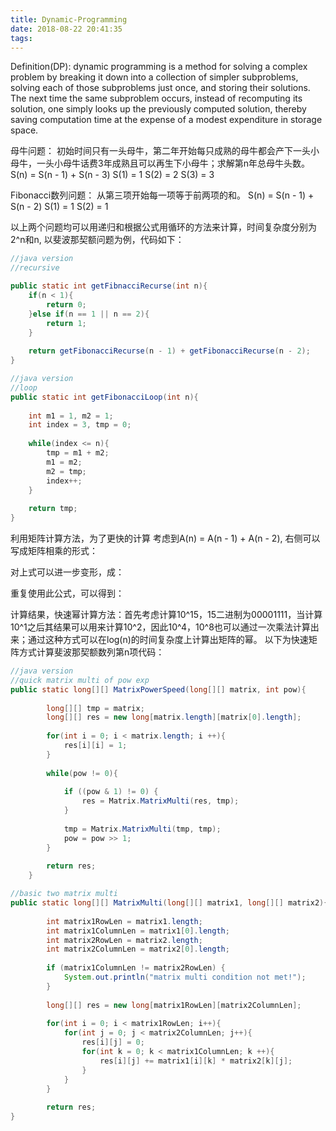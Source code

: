 ```yaml
---
title: Dynamic-Programming
date: 2018-08-22 20:41:35
tags:
---
```


Definition(DP):
dynamic programming is a method for solving a complex problem by breaking it down into a collection of simpler subproblems, solving each of those subproblems just once, and storing their solutions. The next time the same subproblem occurs, instead of recomputing its solution, one simply looks up the previously computed solution, thereby saving computation time at the expense of a modest expenditure in storage space.

母牛问题：
初始时间只有一头母牛，第二年开始每只成熟的母牛都会产下一头小母牛，一头小母牛话费3年成熟且可以再生下小母牛；求解第n年总母牛头数。
S(n) = S(n - 1) + S(n - 3)
S(1) = 1
S(2) = 2
S(3) = 3

Fibonacci数列问题：
从第三项开始每一项等于前两项的和。
S(n) = S(n - 1) + S(n - 2)
S(1) = 1
S(2) = 1

以上两个问题均可以用递归和根据公式用循环的方法来计算，时间复杂度分别为2^n和n, 以斐波那契额问题为例，代码如下：

```Java
//java version
//recursive

public static int getFibnacciRecurse(int n){
    if(n < 1){
        return 0;
    }else if(n == 1 || n == 2){
        return 1;
    }
    
    return getFibonacciRecurse(n - 1) + getFibonacciRecurse(n - 2);
}

//java version
//loop
public static int getFibonacciLoop(int n){
    
    int m1 = 1, m2 = 1;
    int index = 3, tmp = 0;
    
    while(index <= n){
        tmp = m1 + m2;
        m1 = m2;
        m2 = tmp;
        index++;
    }
    
    return tmp;
}
```

利用矩阵计算方法，为了更快的计算
考虑到A(n) = A(n - 1) + A(n - 2), 右侧可以写成矩阵相乘的形式：



对上式可以进一步变形，成：



重复使用此公式，可以得到：



计算结果，快速幂计算方法：首先考虑计算10^15，15二进制为00001111，当计算10^1之后其结果可以用来计算10^2，因此10^4，10^8也可以通过一次乘法计算出来；通过这种方式可以在log(n)的时间复杂度上计算出矩阵的幂。
以下为快速矩阵方式计算斐波那契额数列第n项代码：

```Java
//java version
//quick matrix multi of pow exp
public static long[][] MatrixPowerSpeed(long[][] matrix, int pow){
		
		long[][] tmp = matrix;
		long[][] res = new long[matrix.length][matrix[0].length];
		
		for(int i = 0; i < matrix.length; i ++){
			res[i][i] = 1;
		}
		
		while(pow != 0){
			
			if ((pow & 1) != 0) {
				res = Matrix.MatrixMulti(res, tmp);
			}
			
			tmp = Matrix.MatrixMulti(tmp, tmp);
			pow = pow >> 1;
		}
		
		return res;
	}

//basic two matrix multi
public static long[][] MatrixMulti(long[][] matrix1, long[][] matrix2){
		
		int matrix1RowLen = matrix1.length;
		int matrix1ColumnLen = matrix1[0].length;
		int matrix2RowLen = matrix2.length;
		int matrix2ColumnLen = matrix2[0].length;
		
		if (matrix1ColumnLen != matrix2RowLen) {
			System.out.println("matrix multi condition not met!");
		}
		
		long[][] res = new long[matrix1RowLen][matrix2ColumnLen];
		
		for(int i = 0; i < matrix1RowLen; i++){
			for(int j = 0; j < matrix2ColumnLen; j++){
				res[i][j] = 0;
				for(int k = 0; k < matrix1ColumnLen; k ++){
					res[i][j] += matrix1[i][k] * matrix2[k][j];
				}
			}
		}
		
		return res;
}
```